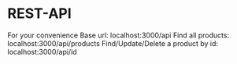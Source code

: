 # REST-API
For your convenience
Base url: localhost:3000/api
Find all products: localhost:3000/api/products
Find/Update/Delete a product by id:  localhost:3000/api/id
